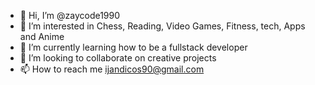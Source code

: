 - 👋 Hi, I’m @zaycode1990
- 👀 I’m interested in Chess, Reading, Video Games, Fitness, tech, Apps and Anime
- 🌱 I’m currently learning how to be a fullstack developer
- 💞️ I’m looking to collaborate on creative projects
- 📫 How to reach me ijandicos90@gmail.com

<!---
zaycode1990/zaycode1990 is a ✨ special ✨ repository because its `README.md` (this file) appears on your GitHub profile.
You can click the Preview link to take a look at your changes.
--->
